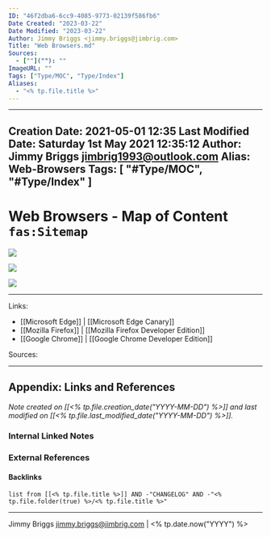 ```yaml
---
ID: "46f2dba6-6cc9-4085-9773-02139f586fb6"
Date Created: "2023-03-22"
Date Modified: "2023-03-22"
Author: Jimmy Briggs <jimmy.briggs@jimbrig.com>
Title: "Web Browsers.md"
Sources: 
  - [""](""): ""
ImageURL: ""
Tags: ["Type/MOC", "Type/Index"]
Aliases:
  - "<% tp.file.title %>"
---
```


---
Creation Date: 2021-05-01 12:35
Last Modified Date: Saturday 1st May 2021 12:35:12
Author: Jimmy Briggs <jimbrig1993@outlook.com>
Alias: Web-Browsers
Tags: [ "#Type/MOC", "#Type/Index" ]
---

# Web Browsers - Map of Content `fas:Sitemap`

![](assets/Pasted%20image%2020210501123611.png)

![](assets/Pasted%20image%2020210501123655.png)

![](assets/Pasted%20image%2020210501123722.png)



***

Links: 

- [[Microsoft Edge]] | [[Microsoft Edge Canary]]
- [[Mozilla Firefox]] | [[Mozilla Firefox Developer Edition]] 
- [[Google Chrome]] | [[Google Chrome Developer Edition]]

Sources:



***

## Appendix: Links and References

*Note created on [[<% tp.file.creation_date("YYYY-MM-DD") %>]] and last modified on [[<% tp.file.last_modified_date("YYYY-MM-DD") %>]].*

### Internal Linked Notes

### External References

#### Backlinks

```dataview
list from [[<% tp.file.title %>]] AND -"CHANGELOG" AND -"<% tp.file.folder(true) %>/<% tp.file.title %>"
```


***

Jimmy Briggs <jimmy.briggs@jimbrig.com> | <% tp.date.now("YYYY") %>